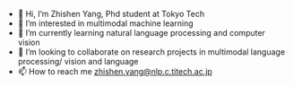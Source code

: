 - 👋 Hi, I’m Zhishen Yang, Phd student at Tokyo Tech
- 👀 I’m interested in multimodal machine learning 
- 🌱 I’m currently learning natural language processing and computer vision
- 💞️ I’m looking to collaborate on research projects in multimodal language processing/ vision and language
- 📫 How to reach me zhishen.yang@nlp.c.titech.ac.jp

<!---
ZhishenYang/ZhishenYang is a ✨ special ✨ repository because its `README.md` (this file) appears on your GitHub profile.
You can click the Preview link to take a look at your changes.
--->
